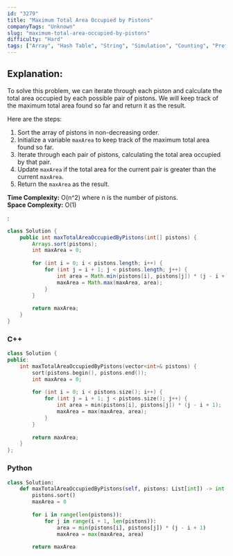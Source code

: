 ```yaml
---
id: "3279"
title: "Maximum Total Area Occupied by Pistons"
companyTags: "Unknown"
slug: "maximum-total-area-occupied-by-pistons"
difficulty: "Hard"
tags: ["Array", "Hash Table", "String", "Simulation", "Counting", "Prefix Sum"]
---
```


## Explanation:
To solve this problem, we can iterate through each piston and calculate the total area occupied by each possible pair of pistons. We will keep track of the maximum total area found so far and return it as the result.

Here are the steps:
1. Sort the array of pistons in non-decreasing order.
2. Initialize a variable `maxArea` to keep track of the maximum total area found so far.
3. Iterate through each pair of pistons, calculating the total area occupied by that pair.
4. Update `maxArea` if the total area for the current pair is greater than the current `maxArea`.
5. Return the `maxArea` as the result.

**Time Complexity:** O(n^2) where n is the number of pistons.  
**Space Complexity:** O(1)

:

```java
class Solution {
    public int maxTotalAreaOccupiedByPistons(int[] pistons) {
        Arrays.sort(pistons);
        int maxArea = 0;
        
        for (int i = 0; i < pistons.length; i++) {
            for (int j = i + 1; j < pistons.length; j++) {
                int area = Math.min(pistons[i], pistons[j]) * (j - i + 1);
                maxArea = Math.max(maxArea, area);
            }
        }
        
        return maxArea;
    }
}
```

### C++
```cpp
class Solution {
public:
    int maxTotalAreaOccupiedByPistons(vector<int>& pistons) {
        sort(pistons.begin(), pistons.end());
        int maxArea = 0;
        
        for (int i = 0; i < pistons.size(); i++) {
            for (int j = i + 1; j < pistons.size(); j++) {
                int area = min(pistons[i], pistons[j]) * (j - i + 1);
                maxArea = max(maxArea, area);
            }
        }
        
        return maxArea;
    }
};
```

### Python
```python
class Solution:
    def maxTotalAreaOccupiedByPistons(self, pistons: List[int]) -> int:
        pistons.sort()
        maxArea = 0
        
        for i in range(len(pistons)):
            for j in range(i + 1, len(pistons)):
                area = min(pistons[i], pistons[j]) * (j - i + 1)
                maxArea = max(maxArea, area)
        
        return maxArea
```